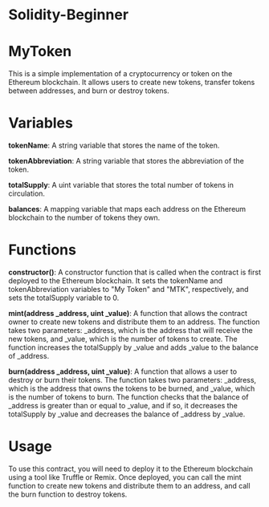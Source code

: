 # Solidity-Beginner

# MyToken
This is a simple implementation of a cryptocurrency or token on the Ethereum blockchain. It allows users to create new tokens, transfer tokens between addresses, and burn or destroy tokens.

# Variables
**tokenName**: A string variable that stores the name of the token.

**tokenAbbreviation**: A string variable that stores the abbreviation of the token.

**totalSupply**: A uint variable that stores the total number of tokens in circulation.

**balances**: A mapping variable that maps each address on the Ethereum blockchain to the number of tokens they own.

# Functions
**constructor()**: A constructor function that is called when the contract is first deployed to the Ethereum blockchain. It sets the tokenName and tokenAbbreviation variables to "My Token" and "MTK", respectively, and sets the totalSupply variable to 0.

**mint(address _address, uint _value)**: A function that allows the contract owner to create new tokens and distribute them to an address. The function takes two parameters: _address, which is the address that will receive the new tokens, and _value, which is the number of tokens to create. The function increases the totalSupply by _value and adds _value to the balance of _address.

**burn(address _address, uint _value)**: A function that allows a user to destroy or burn their tokens. The function takes two parameters: _address, which is the address that owns the tokens to be burned, and _value, which is the number of tokens to burn. The function checks that the balance of _address is greater than or equal to _value, and if so, it decreases the totalSupply by _value and decreases the balance of _address by _value.

# Usage
To use this contract, you will need to deploy it to the Ethereum blockchain using a tool like Truffle or Remix. Once deployed, you can call the mint function to create new tokens and distribute them to an address, and call the burn function to destroy tokens.

